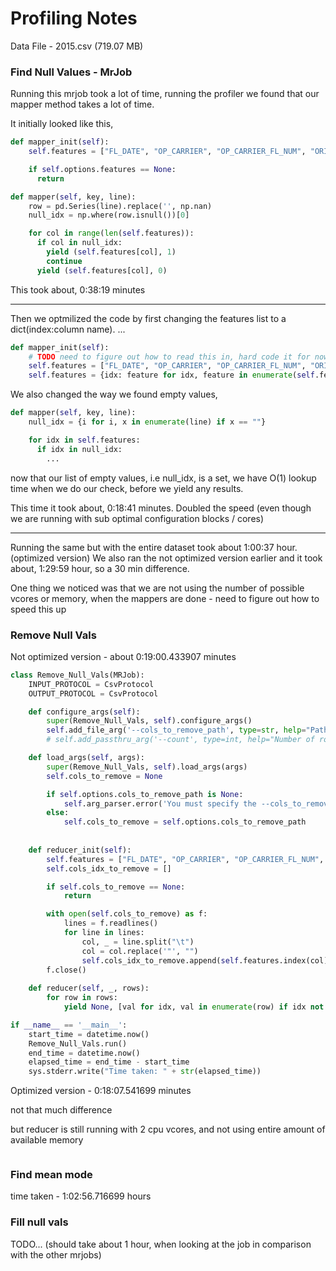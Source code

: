 # Profiling Notes

Data File - 2015.csv (719.07 MB)

### Find Null Values - MrJob
Running this mrjob took a lot of time, running the profiler we found that our mapper method
takes a lot of time.

It initially looked like this,
```py
def mapper_init(self):
    self.features = ["FL_DATE", "OP_CARRIER", "OP_CARRIER_FL_NUM", "ORIGIN", "DEST", "CRS_DEP_TIME", "DEP_TIME", "DEP_DELAY", "TAXI_OUT", "WHEELS_OFF", "WHEELS_ON", "TAXI_IN", "CRS_ARR_TIME", "ARR_TIME", "ARR_DELAY", "CANCELLED", "CANCELLATION_CODE", "DIVERTED", "CRS_ELAPSED_TIME", "ACTUAL_ELAPSED_TIME", "AIR_TIME", "DISTANCE", "CARRIER_DELAY", "WEATHER_DELAY", "NAS_DELAY", "SECURITY_DELAY", "LATE_AIRCRAFT_DELAY", "Unnamed: 27"] 

    if self.options.features == None:
      return

def mapper(self, key, line):
    row = pd.Series(line).replace('', np.nan)
    null_idx = np.where(row.isnull())[0]

    for col in range(len(self.features)):
      if col in null_idx:
        yield (self.features[col], 1)
        continue
      yield (self.features[col], 0)
```

This took about, 0:38:19 minutes

---

Then we optmilized the code by first changing the features list to a dict(index:column name).
...

```py
def mapper_init(self):
    # TODO need to figure out how to read this in, hard code it for now
    self.features = ["FL_DATE", "OP_CARRIER", "OP_CARRIER_FL_NUM", "ORIGIN", "DEST", "CRS_DEP_TIME", "DEP_TIME", "DEP_DELAY", "TAXI_OUT", "WHEELS_OFF", "WHEELS_ON", "TAXI_IN", "CRS_ARR_TIME", "ARR_TIME", "ARR_DELAY", "CANCELLED", "CANCELLATION_CODE", "DIVERTED", "CRS_ELAPSED_TIME", "ACTUAL_ELAPSED_TIME", "AIR_TIME", "DISTANCE", "CARRIER_DELAY", "WEATHER_DELAY", "NAS_DELAY", "SECURITY_DELAY", "LATE_AIRCRAFT_DELAY", "Unnamed: 27"] 
    self.features = {idx: feature for idx, feature in enumerate(self.features)}

```
We also changed the way we found empty values,
```py
def mapper(self, key, line):
    null_idx = {i for i, x in enumerate(line) if x == ""}

    for idx in self.features:
      if idx in null_idx:
        ...
```
now that our list of empty values, i.e null_idx, is a set, we have O(1) lookup time when we do our
check, before we yield any results.

This time it took about, 0:18:41 minutes. Doubled the speed (even though we are running with sub optimal configuration blocks / cores)


---

Running the same but with the entire dataset took about 1:00:37 hour. (optimized version)
We also ran the not optimized version earlier and it took about, 1:29:59 hour, so a 30 min difference.

One thing we noticed was that we are not using the number of possible vcores or memory, when the mappers are done
    - need to figure out how to speed this up

### Remove Null Vals
Not optimized version - about 0:19:00.433907 minutes
```py
class Remove_Null_Vals(MRJob):
    INPUT_PROTOCOL = CsvProtocol
    OUTPUT_PROTOCOL = CsvProtocol

    def configure_args(self):
        super(Remove_Null_Vals, self).configure_args()
        self.add_file_arg('--cols_to_remove_path', type=str, help="Path to file containing columns to remove")
        # self.add_passthru_arg('--count', type=int, help="Number of rows to output")

    def load_args(self, args):
        super(Remove_Null_Vals, self).load_args(args)
        self.cols_to_remove = None

        if self.options.cols_to_remove_path is None:
            self.arg_parser.error('You must specify the --cols_to_remove_path')
        else:
            self.cols_to_remove = self.options.cols_to_remove_path
    
    
    def reducer_init(self):
        self.features = ["FL_DATE", "OP_CARRIER", "OP_CARRIER_FL_NUM", "ORIGIN", "DEST", "CRS_DEP_TIME", "DEP_TIME", "DEP_DELAY", "TAXI_OUT", "WHEELS_OFF", "WHEELS_ON", "TAXI_IN", "CRS_ARR_TIME", "ARR_TIME", "ARR_DELAY", "CANCELLED", "CANCELLATION_CODE", "DIVERTED", "CRS_ELAPSED_TIME", "ACTUAL_ELAPSED_TIME", "AIR_TIME", "DISTANCE", "CARRIER_DELAY", "WEATHER_DELAY", "NAS_DELAY", "SECURITY_DELAY", "LATE_AIRCRAFT_DELAY", "Unnamed: 27"] 
        self.cols_idx_to_remove = []

        if self.cols_to_remove == None:
            return

        with open(self.cols_to_remove) as f:
            lines = f.readlines()
            for line in lines:
                col, _ = line.split("\t")
                col = col.replace('"', "") 
                self.cols_idx_to_remove.append(self.features.index(col))
        f.close()
    
    def reducer(self, _, rows):
        for row in rows: 
            yield None, [val for idx, val in enumerate(row) if idx not in self.cols_idx_to_remove]

if __name__ == '__main__':
    start_time = datetime.now()
    Remove_Null_Vals.run()
    end_time = datetime.now()
    elapsed_time = end_time - start_time
    sys.stderr.write("Time taken: " + str(elapsed_time))
```

Optimized version - 0:18:07.541699 minutes

not that much difference

but reducer is still running with 2 cpu vcores, and not using entire amount of available memory

```py
```

### Find mean mode
 time taken - 1:02:56.716699 hours


### Fill null vals
TODO... (should take about 1 hour, when looking at the job in comparison with the other mrjobs)
